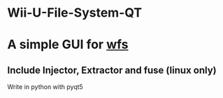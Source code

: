 # Wii-U-File-System-QT
# A simple GUI for [wfs](https://github.com/koolkdev/wfslib)

## Include Injector, Extractor and fuse (linux only)

Write in python with pyqt5
